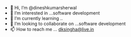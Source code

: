 - 👋 Hi, I’m @dineshkumarsherwal
- 👀 I’m interested in ...software development
- 🌱 I’m currently learning ..
- 💞️ I’m looking to collaborate on ...software development 
- 📫 How to reach me ... dksingha@live.in 

<!---
dineshkumarsherwal/dineshkumarsherwal is a ✨ special ✨ repository because its `README.md` (this file) appears on your GitHub profile.
You can click the Preview link to take a look at your changes.
--->
